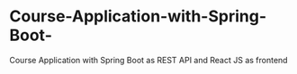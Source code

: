 # Course-Application-with-Spring-Boot-
 Course Application with Spring Boot as REST API and React JS as frontend
